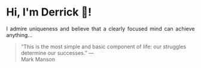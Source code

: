 # Hi, I'm Derrick 👋!
<p align="justify">I admire uniqueness and believe that a clearly focused mind can achieve anything...</p> 
<!-- #quote-start -->
<blockquote>&ldquo;This is the most simple and basic component of life: our struggles determine our successes.&rdquo; &mdash; <footer>Mark Manson</footer></blockquote>
<!-- #quote-end -->
